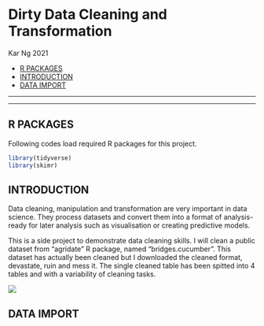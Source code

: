 Dirty Data Cleaning and Transformation
================
Kar Ng
2021

-   [R PACKAGES](#r-packages)
-   [INTRODUCTION](#introduction)
-   [DATA IMPORT](#data-import)

------------------------------------------------------------------------

------------------------------------------------------------------------

## R PACKAGES

Following codes load required R packages for this project.

``` r
library(tidyverse)
library(skimr)
```

## INTRODUCTION

Data cleaning, manipulation and transformation are very important in
data science. They process datasets and convert them into a format of
analysis-ready for later analysis such as visualisation or creating
predictive models.

This is a side project to demonstrate data cleaning skills. I will clean
a public dataset from “agridate” R package, named “bridges.cucumber”.
This dataset has actually been cleaned but I downloaded the cleaned
format, devastate, ruin and mess it. The single cleaned table has been
spitted into 4 tables and with a variability of cleaning tasks.

![](https://raw.githubusercontent.com/KAR-NG/cleaning/main/pic_4Tables.JPG)

## DATA IMPORT
